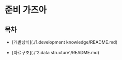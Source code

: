 # 준비 가즈아

## 목차
* [개발상식](./1.development knowledge/README.md)

* [자료구조](./'2.data structure'/README.md)
